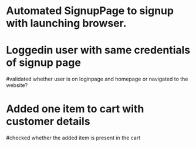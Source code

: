 # Automated SignupPage to signup with launching browser.
# Loggedin user with same credentials of signup page
#validated whether user is on loginpage and homepage or navigated to the website?
# Added one item to cart with customer details
#checked whether the added item is present in the cart
